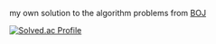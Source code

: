 my own solution to the algorithm problems from [BOJ](https://www.acmicpc.net/)

[![Solved.ac Profile](http://mazassumnida.wtf/api/v2/generate_badge?boj=cho1su)](https://solved.ac/cho1su)
